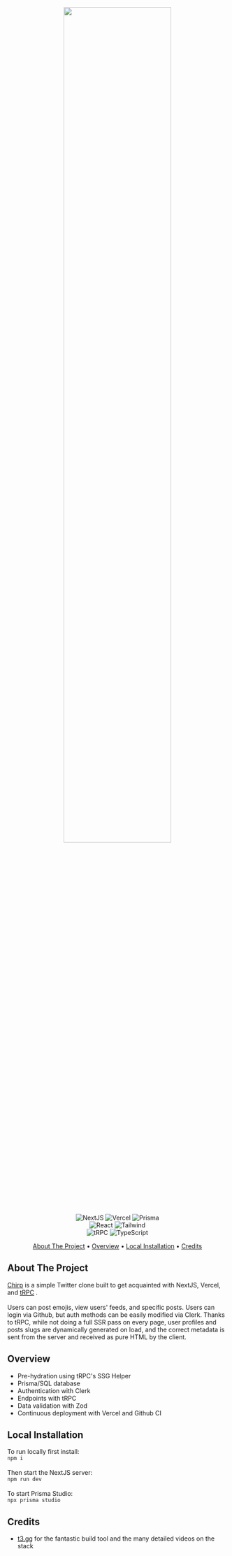 <div align="center">
  <a href="https://chirp-lospoy.vercel.app/">
    <img src="https://u.cubeupload.com/aa9988vvb/c90cover.png" width="70%">
  </a>
</div>

<br>
<p align="center">  
  <img alt="NextJS" src="https://img.shields.io/badge/-Nextjs-000000?style=for-the-badge&logo=Next.JS&logoColor=white" />
  <img alt="Vercel" src="https://img.shields.io/badge/-Vercel-000000?style=for-the-badge&logo=vercel&logoColor=white" />
  <img alt="Prisma" src="https://img.shields.io/badge/-Prisma-5a67d8?style=for-the-badge&logo=Prisma&logoColor=white" />
  <br>
  <img alt="React" src="https://img.shields.io/badge/-React-0088CC?style=for-the-badge&logo=react&logoColor=white" />
  <img alt="Tailwind" src="https://img.shields.io/badge/-Tailwind-499fc4?style=for-the-badge&logo=tailwindcss&logoColor=white" />
  <br>
  <img alt="tRPC" src="https://img.shields.io/badge/-tRPC-398ccb?style=for-the-badge&logo=tRPC&logoColor=white" />
  <img alt="TypeScript" src="https://img.shields.io/badge/-TypeScript-2875c3?style=for-the-badge&logo=typescript&logoColor=white" />
</p>

<p align="center">
  <a href="#about-the-project">About The Project</a> •
  <a href="#overview">Overview</a> •
  <a href="#local-installation">Local Installation</a> •
  <a href="#credits">Credits</a>
</p>

## About The Project
<a href="https://chirp-lospoy.vercel.app">Chirp</a> is a simple Twitter clone built to get acquainted with NextJS, Vercel, and <a href="https://trpc.io/">tRPC</a> . <br><br>Users can post emojis, view users' feeds, and specific posts. Users can login via Github, but auth methods can be easily modified via Clerk. Thanks to tRPC, while not doing a full SSR pass on every page, user profiles and posts slugs are dynamically generated on load, and the correct metadata is sent from the server and received as pure HTML by the client.

## Overview
- Pre-hydration using tRPC's SSG Helper
- Prisma/SQL database
- Authentication with Clerk
- Endpoints with tRPC
- Data validation with Zod
- Continuous deployment with Vercel and Github CI

## Local Installation
To run locally first install:
<br>
`` npm i ``
<br><br>
Then start the NextJS server:
<br>
`` npm run dev ``
<br><br>
To start Prisma Studio:
<br>
`` npx prisma studio ``

## Credits
- <a href="https://t3.gg/">t3.gg</a> for the fantastic build tool and the many detailed videos on the stack
